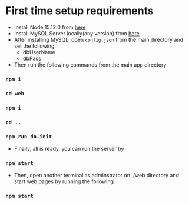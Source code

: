 # First time setup requirements

- Install Node 15.12.0 from [here](https://nodejs.org/en/)
- Install MySQL Server locally(any version) from [here](https://dev.mysql.com/downloads/mysql/)
- After installing MySQL, open `config.json` from the main directory and set the following:
  - dbUserName
  - dbPass
- Then run the following commands from the main app directory

### `npm i`

### `cd web`

### `npm i`

### `cd ..`

### `npm run db-init`

- Finally, all is ready, you can run the server by

### `npm start`

- Then, open another terminal as adminstrator on ./web directory and start web pages by running the following

### `npm start`

